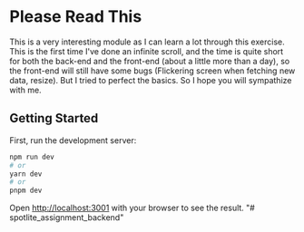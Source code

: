 # Please Read This

This is a very interesting module as I can learn a lot through this exercise. This is the first time I've done an infinite scroll, and the time is quite short for both the back-end and the front-end (about a little more than a day), so the front-end will still have some bugs (Flickering screen when fetching new data, resize). But I tried to perfect the basics. So I hope you will sympathize with me.

## Getting Started

First, run the development server:

```bash
npm run dev
# or
yarn dev
# or
pnpm dev
```

Open [http://localhost:3001](http://localhost:3001) with your browser to see the result.
"# spotlite_assignment_backend" 
